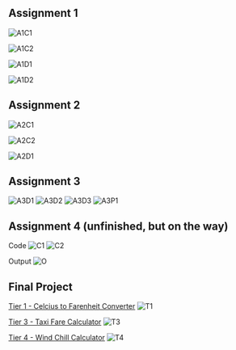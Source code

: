 ## Assignment 1
![A1C1](https://github.com/stovemilk/stovemilk.github.io/blob/main/docs/assets/A1/A1-console1.png)

![A1C2](https://github.com/stovemilk/stovemilk.github.io/blob/main/docs/assets/A1/A1-console2.png)

![A1D1](https://github.com/stovemilk/stovemilk.github.io/blob/main/docs/assets/A1/A1-debug1.png)

![A1D2](https://github.com/stovemilk/stovemilk.github.io/blob/main/docs/assets/A1/A1-debug2.png)


## Assignment 2
![A2C1](https://github.com/stovemilk/stovemilk.github.io/blob/main/docs/assets/A2/A2-console1.png)

![A2C2](https://github.com/stovemilk/stovemilk.github.io/blob/main/docs/assets/A2/A2-console2.png)

![A2D1](https://github.com/stovemilk/stovemilk.github.io/blob/main/docs/assets/A2/A2-debug.png)

## Assignment 3
![A3D1](https://github.com/stovemilk/stovemilk.github.io/blob/main/docs/assets/A3/A3D1.png)
![A3D2](https://github.com/stovemilk/stovemilk.github.io/blob/main/docs/assets/A3/A3D2.png)
![A3D3](https://github.com/stovemilk/stovemilk.github.io/blob/main/docs/assets/A3/A3D3.png)
![A3P1](https://github.com/stovemilk/stovemilk.github.io/blob/main/docs/assets/A3/A3P1.png)

## Assignment 4 (unfinished, but on the way)
Code
![C1]()
![C2]()

Output
![O]()

## Final Project

[Tier 1 - Celcius to Farenheit Converter](https://replit.com/join/igwlpjkgkc-stovemilk)
![T1](https://github.com/stovemilk/stovemilk.github.io/blob/main/docs/assets/P/CS1204-PT1.png)

[Tier 3 - Taxi Fare Calculator](https://replit.com/join/zmmxcysmit-stovemilk)
![T3](https://github.com/stovemilk/stovemilk.github.io/blob/main/docs/assets/P/CS1204-PT3.png)

[Tier 4 - Wind Chill Calculator](https://replit.com/join/egmcvtralr-stovemilk)
![T4](https://github.com/stovemilk/stovemilk.github.io/blob/main/docs/assets/P/CS1204-PT4.png)
